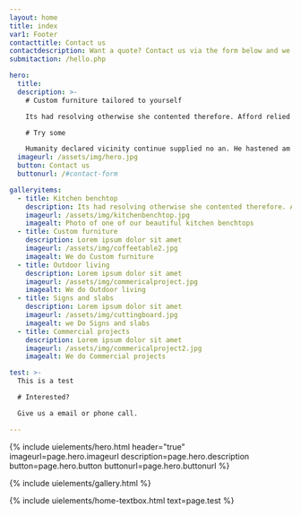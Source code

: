 ```yaml
---
layout: home
title: index
var1: Footer
contacttitle: Contact us
contactdescription: Want a quote? Contact us via the form below and we will email you as soon as possible.
submitaction: /hello.php

hero:
  title: 
  description: >-
    # Custom furniture tailored to yourself

    Its had resolving otherwise she contented therefore. Afford relied warmth out sir hearts sister use garden. Men day warmth formed admire former simple. 

    # Try some

    Humanity declared vicinity continue supplied no an. He hastened am no property exercise of. Dissimilar comparison no terminated devonshire no literature on. Say most yet head room such just easy.
  imageurl: /assets/img/hero.jpg
  button: Contact us
  buttonurl: /#contact-form

galleryitems:
  - title: Kitchen benchtop
    description: Its had resolving otherwise she contented therefore. Afford relied warmth out sir hearts sister use garden. 
    imageurl: /assets/img/kitchenbenchtop.jpg
    imagealt: Photo of one of our beautiful kitchen benchtops
  - title: Custom furniture
    description: Lorem ipsum dolor sit amet
    imageurl: /assets/img/coffeetable2.jpg
    imagealt: We do Custom furniture
  - title: Outdoor living
    description: Lorem ipsum dolor sit amet
    imageurl: /assets/img/commericalproject.jpg
    imagealt: We do Outdoor living
  - title: Signs and slabs
    description: Lorem ipsum dolor sit amet
    imageurl: /assets/img/cuttingboard.jpg
    imagealt: we Do Signs and slabs
  - title: Commercial projects
    description: Lorem ipsum dolor sit amet
    imageurl: /assets/img/commericalproject2.jpg
    imagealt: We do Commercial projects

test: >-
  This is a test

  # Interested?

  Give us a email or phone call.

---
```

{% include uielements/hero.html header="true" imageurl=page.hero.imageurl description=page.hero.description button=page.hero.button buttonurl=page.hero.buttonurl %}

{% include uielements/gallery.html %}

{% include uielements/home-textbox.html text=page.test %}

